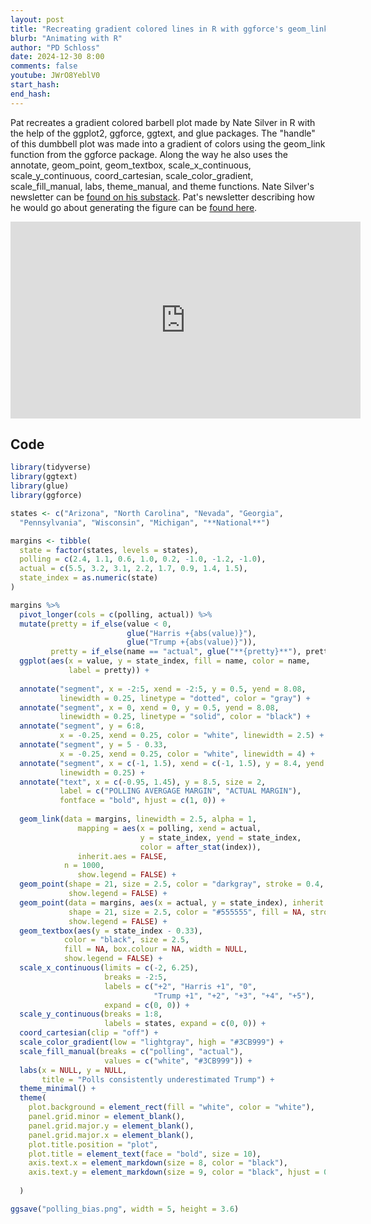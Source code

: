 ```yaml
---
layout: post
title: "Recreating gradient colored lines in R with ggforce's geom_link function (CC328)"
blurb: "Animating with R"
author: "PD Schloss"
date: 2024-12-30 8:00
comments: false
youtube: JWrO8YeblV0
start_hash: 
end_hash: 
---
```


Pat recreates a gradient colored barbell plot made by Nate Silver in R with the help of the ggplot2, ggforce, ggtext, and glue packages. The "handle" of this dumbbell plot was made into a gradient of colors using the geom_link function from the ggforce package. Along the way he also uses the annotate, geom_point, geom_textbox, scale_x_continuous, scale_y_continuous, coord_cartesian, scale_color_gradient, scale_fill_manual, labs, theme_manual, and theme functions. Nate Silver's newsletter can be [found on his substack](https://www.natesilver.net/p/hopium-comes-at-a-high-price). Pat's newsletter describing how he would go about generating the figure can be [found here](https://shop.riffomonas.org/posts/visualizing-bias-in-polling-data-with-a-dumbbell-plot).

<iframe style="margin: 0 auto;display:block;" width="560" height="315" src="https://www.youtube.com/embed/{{ page.youtube }}" frameborder="0" allow="accelerometer; autoplay; encrypted-media; gyroscope; picture-in-picture" allowfullscreen></iframe>

## Code

```R
library(tidyverse)
library(ggtext)
library(glue)
library(ggforce)

states <- c("Arizona", "North Carolina", "Nevada", "Georgia",
  "Pennsylvania", "Wisconsin", "Michigan", "**National**")

margins <- tibble(
  state = factor(states, levels = states),
  polling = c(2.4, 1.1, 0.6, 1.0, 0.2, -1.0, -1.2, -1.0),
  actual = c(5.5, 3.2, 3.1, 2.2, 1.7, 0.9, 1.4, 1.5),
  state_index = as.numeric(state)
)

margins %>%
  pivot_longer(cols = c(polling, actual)) %>%
  mutate(pretty = if_else(value < 0,
                          glue("Harris +{abs(value)}"),
                          glue("Trump +{abs(value)}")),
         pretty = if_else(name == "actual", glue("**{pretty}**"), pretty)) %>%
  ggplot(aes(x = value, y = state_index, fill = name, color = name,
             label = pretty)) +
  
  annotate("segment", x = -2:5, xend = -2:5, y = 0.5, yend = 8.08,
           linewidth = 0.25, linetype = "dotted", color = "gray") +
  annotate("segment", x = 0, xend = 0, y = 0.5, yend = 8.08,
           linewidth = 0.25, linetype = "solid", color = "black") +
  annotate("segment", y = 6:8,
           x = -0.25, xend = 0.25, color = "white", linewidth = 2.5) +
  annotate("segment", y = 5 - 0.33,
           x = -0.25, xend = 0.25, color = "white", linewidth = 4) +
  annotate("segment", x = c(-1, 1.5), xend = c(-1, 1.5), y = 8.4, yend = 8.25,
           linewidth = 0.25) +
  annotate("text", x = c(-0.95, 1.45), y = 8.5, size = 2,
           label = c("POLLING AVERGAGE MARGIN", "ACTUAL MARGIN"),
           fontface = "bold", hjust = c(1, 0)) +
  
  geom_link(data = margins, linewidth = 2.5, alpha = 1,
               mapping = aes(x = polling, xend = actual,
                             y = state_index, yend = state_index,
                             color = after_stat(index)),
               inherit.aes = FALSE,
            n = 1000,
               show.legend = FALSE) +
  geom_point(shape = 21, size = 2.5, color = "darkgray", stroke = 0.4,
             show.legend = FALSE) +
  geom_point(data = margins, aes(x = actual, y = state_index), inherit.aes = FALSE,
             shape = 21, size = 2.5, color = "#555555", fill = NA, stroke = 0.4,
             show.legend = FALSE) +
  geom_textbox(aes(y = state_index - 0.33),
            color = "black", size = 2.5,
            fill = NA, box.colour = NA, width = NULL,
            show.legend = FALSE) +
  scale_x_continuous(limits = c(-2, 6.25),
                     breaks = -2:5,
                     labels = c("+2", "Harris +1", "0",
                                "Trump +1", "+2", "+3", "+4", "+5"),
                     expand = c(0, 0)) +
  scale_y_continuous(breaks = 1:8,
                     labels = states, expand = c(0, 0)) +
  coord_cartesian(clip = "off") +
  scale_color_gradient(low = "lightgray", high = "#3CB999") +
  scale_fill_manual(breaks = c("polling", "actual"),
                     values = c("white", "#3CB999")) +
  labs(x = NULL, y = NULL,
       title = "Polls consistently underestimated Trump") +
  theme_minimal() +
  theme(
    plot.background = element_rect(fill = "white", color = "white"),
    panel.grid.minor = element_blank(),
    panel.grid.major.y = element_blank(),
    panel.grid.major.x = element_blank(),
    plot.title.position = "plot",
    plot.title = element_text(face = "bold", size = 10),
    axis.text.x = element_markdown(size = 8, color = "black"),
    axis.text.y = element_markdown(size = 9, color = "black", hjust = 0),
    
  )

ggsave("polling_bias.png", width = 5, height = 3.6)
```